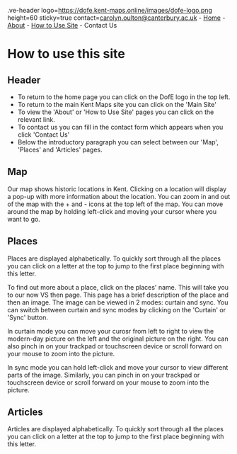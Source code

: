 .ve-header logo=https://dofe.kent-maps.online/images/dofe-logo.png height=60 sticky=true contact=carolyn.oulton@canterbury.ac.uk
	- [Home](/)
	- [About](/about)
	- [How to Use Site](/howto)
	- Contact Us

# How to use this site

## Header

- To return to the home page you can click on the DofE logo in the top left.
- To return to the main Kent Maps site you can click on the 'Main Site'
- To view the 'About' or 'How to Use Site' pages you can click on the relevant link.
- To contact us you can fill in the contact form which appears when you click 'Contact Us'
- Below the introductory paragraph you can select between our 'Map', 'Places' and 'Articles' pages.

## Map

Our map shows historic locations in Kent. Clicking on a location will display a pop-up with more information about the location. You can zoom in and out of the map with the + and - icons at the top left of the map. You can move around the map by holding left-click and moving your cursor where you want to go.

## Places

Places are displayed alphabetically. To quickly sort through all the places you can click on a letter at the top to jump to the first place beginning with this letter.

To find out more about a place, click on the places' name. This will  take you to our now VS then page. This page has a brief description of the place and then an image. The image can be viewed in 2 modes: curtain and sync. You can switch between curtain and sync modes by clicking on the 'Curtain' or 'Sync' button.

In curtain mode you can move your curosr from left to right to view the modern-day picture on the left and the original picture on the right. You can also pinch in on your trackpad or touchscreen device or scroll forward on your mouse to zoom into the picture.

In sync mode you can hold left-click and move your cursor to view different parts of the image. Similarly, you can pinch in on your trackpad or touchscreen device or scroll forward on your mouse to zoom into the picture.

## Articles

Articles are displayed alphabetically. To quickly sort through all the places you can click on a letter at the top to jump to the first place beginning with this letter.